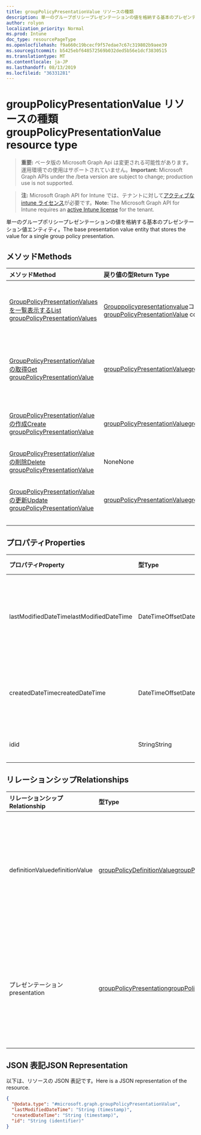 ```yaml
---
title: groupPolicyPresentationValue リソースの種類
description: 単一のグループポリシープレゼンテーションの値を格納する基本のプレゼンテーション値エンティティ。
author: rolyon
localization_priority: Normal
ms.prod: Intune
doc_type: resourcePageType
ms.openlocfilehash: f9a660c19bcecf9f57edae7c67c319802b9aee39
ms.sourcegitcommit: b5425ebf648572569b032ded5b56e1dcf3830515
ms.translationtype: MT
ms.contentlocale: ja-JP
ms.lasthandoff: 08/13/2019
ms.locfileid: "36331281"
---
```

# <a name="grouppolicypresentationvalue-resource-type"></a><span data-ttu-id="7e262-103">groupPolicyPresentationValue リソースの種類</span><span class="sxs-lookup"><span data-stu-id="7e262-103">groupPolicyPresentationValue resource type</span></span>

> <span data-ttu-id="7e262-104">**重要:** ベータ版の Microsoft Graph Api は変更される可能性があります。運用環境での使用はサポートされていません。</span><span class="sxs-lookup"><span data-stu-id="7e262-104">**Important:** Microsoft Graph APIs under the /beta version are subject to change; production use is not supported.</span></span>

> <span data-ttu-id="7e262-105">**注:** Microsoft Graph API for Intune では、テナントに対して[アクティブな intune ライセンス](https://go.microsoft.com/fwlink/?linkid=839381)が必要です。</span><span class="sxs-lookup"><span data-stu-id="7e262-105">**Note:** The Microsoft Graph API for Intune requires an [active Intune license](https://go.microsoft.com/fwlink/?linkid=839381) for the tenant.</span></span>

<span data-ttu-id="7e262-106">単一のグループポリシープレゼンテーションの値を格納する基本のプレゼンテーション値エンティティ。</span><span class="sxs-lookup"><span data-stu-id="7e262-106">The base presentation value entity that stores the value for a single group policy presentation.</span></span>

## <a name="methods"></a><span data-ttu-id="7e262-107">メソッド</span><span class="sxs-lookup"><span data-stu-id="7e262-107">Methods</span></span>
|<span data-ttu-id="7e262-108">メソッド</span><span class="sxs-lookup"><span data-stu-id="7e262-108">Method</span></span>|<span data-ttu-id="7e262-109">戻り値の型</span><span class="sxs-lookup"><span data-stu-id="7e262-109">Return Type</span></span>|<span data-ttu-id="7e262-110">説明</span><span class="sxs-lookup"><span data-stu-id="7e262-110">Description</span></span>|
|:---|:---|:---|
|[<span data-ttu-id="7e262-111">GroupPolicyPresentationValues を一覧表示する</span><span class="sxs-lookup"><span data-stu-id="7e262-111">List groupPolicyPresentationValues</span></span>](../api/intune-grouppolicy-grouppolicypresentationvalue-list.md)|<span data-ttu-id="7e262-112">[Grouppolicypresentationvalue](../resources/intune-grouppolicy-grouppolicypresentationvalue.md)コレクション</span><span class="sxs-lookup"><span data-stu-id="7e262-112">[groupPolicyPresentationValue](../resources/intune-grouppolicy-grouppolicypresentationvalue.md) collection</span></span>|<span data-ttu-id="7e262-113">[Grouppolicypresentationvalue](../resources/intune-grouppolicy-grouppolicypresentationvalue.md)オブジェクトのプロパティとリレーションシップをリストします。</span><span class="sxs-lookup"><span data-stu-id="7e262-113">List properties and relationships of the [groupPolicyPresentationValue](../resources/intune-grouppolicy-grouppolicypresentationvalue.md) objects.</span></span>|
|[<span data-ttu-id="7e262-114">GroupPolicyPresentationValue の取得</span><span class="sxs-lookup"><span data-stu-id="7e262-114">Get groupPolicyPresentationValue</span></span>](../api/intune-grouppolicy-grouppolicypresentationvalue-get.md)|[<span data-ttu-id="7e262-115">groupPolicyPresentationValue</span><span class="sxs-lookup"><span data-stu-id="7e262-115">groupPolicyPresentationValue</span></span>](../resources/intune-grouppolicy-grouppolicypresentationvalue.md)|<span data-ttu-id="7e262-116">[Grouppolicypresentationvalue](../resources/intune-grouppolicy-grouppolicypresentationvalue.md)オブジェクトのプロパティとリレーションシップを読み取ります。</span><span class="sxs-lookup"><span data-stu-id="7e262-116">Read properties and relationships of the [groupPolicyPresentationValue](../resources/intune-grouppolicy-grouppolicypresentationvalue.md) object.</span></span>|
|[<span data-ttu-id="7e262-117">GroupPolicyPresentationValue の作成</span><span class="sxs-lookup"><span data-stu-id="7e262-117">Create groupPolicyPresentationValue</span></span>](../api/intune-grouppolicy-grouppolicypresentationvalue-create.md)|[<span data-ttu-id="7e262-118">groupPolicyPresentationValue</span><span class="sxs-lookup"><span data-stu-id="7e262-118">groupPolicyPresentationValue</span></span>](../resources/intune-grouppolicy-grouppolicypresentationvalue.md)|<span data-ttu-id="7e262-119">新しい[Grouppolicypresentationvalue](../resources/intune-grouppolicy-grouppolicypresentationvalue.md)オブジェクトを作成します。</span><span class="sxs-lookup"><span data-stu-id="7e262-119">Create a new [groupPolicyPresentationValue](../resources/intune-grouppolicy-grouppolicypresentationvalue.md) object.</span></span>|
|[<span data-ttu-id="7e262-120">GroupPolicyPresentationValue の削除</span><span class="sxs-lookup"><span data-stu-id="7e262-120">Delete groupPolicyPresentationValue</span></span>](../api/intune-grouppolicy-grouppolicypresentationvalue-delete.md)|<span data-ttu-id="7e262-121">None</span><span class="sxs-lookup"><span data-stu-id="7e262-121">None</span></span>|<span data-ttu-id="7e262-122">[Grouppolicypresentationvalue](../resources/intune-grouppolicy-grouppolicypresentationvalue.md)を削除します。</span><span class="sxs-lookup"><span data-stu-id="7e262-122">Deletes a [groupPolicyPresentationValue](../resources/intune-grouppolicy-grouppolicypresentationvalue.md).</span></span>|
|[<span data-ttu-id="7e262-123">GroupPolicyPresentationValue の更新</span><span class="sxs-lookup"><span data-stu-id="7e262-123">Update groupPolicyPresentationValue</span></span>](../api/intune-grouppolicy-grouppolicypresentationvalue-update.md)|[<span data-ttu-id="7e262-124">groupPolicyPresentationValue</span><span class="sxs-lookup"><span data-stu-id="7e262-124">groupPolicyPresentationValue</span></span>](../resources/intune-grouppolicy-grouppolicypresentationvalue.md)|<span data-ttu-id="7e262-125">[Grouppolicypresentationvalue](../resources/intune-grouppolicy-grouppolicypresentationvalue.md)オブジェクトのプロパティを更新します。</span><span class="sxs-lookup"><span data-stu-id="7e262-125">Update the properties of a [groupPolicyPresentationValue](../resources/intune-grouppolicy-grouppolicypresentationvalue.md) object.</span></span>|

## <a name="properties"></a><span data-ttu-id="7e262-126">プロパティ</span><span class="sxs-lookup"><span data-stu-id="7e262-126">Properties</span></span>
|<span data-ttu-id="7e262-127">プロパティ</span><span class="sxs-lookup"><span data-stu-id="7e262-127">Property</span></span>|<span data-ttu-id="7e262-128">型</span><span class="sxs-lookup"><span data-stu-id="7e262-128">Type</span></span>|<span data-ttu-id="7e262-129">説明</span><span class="sxs-lookup"><span data-stu-id="7e262-129">Description</span></span>|
|:---|:---|:---|
|<span data-ttu-id="7e262-130">lastModifiedDateTime</span><span class="sxs-lookup"><span data-stu-id="7e262-130">lastModifiedDateTime</span></span>|<span data-ttu-id="7e262-131">DateTimeOffset</span><span class="sxs-lookup"><span data-stu-id="7e262-131">DateTimeOffset</span></span>|<span data-ttu-id="7e262-132">オブジェクトが最後に変更された日付と時刻。</span><span class="sxs-lookup"><span data-stu-id="7e262-132">The date and time the object was last modified.</span></span>|
|<span data-ttu-id="7e262-133">createdDateTime</span><span class="sxs-lookup"><span data-stu-id="7e262-133">createdDateTime</span></span>|<span data-ttu-id="7e262-134">DateTimeOffset</span><span class="sxs-lookup"><span data-stu-id="7e262-134">DateTimeOffset</span></span>|<span data-ttu-id="7e262-135">オブジェクトが作成された日付と時刻。</span><span class="sxs-lookup"><span data-stu-id="7e262-135">The date and time the object was created.</span></span>|
|<span data-ttu-id="7e262-136">id</span><span class="sxs-lookup"><span data-stu-id="7e262-136">id</span></span>|<span data-ttu-id="7e262-137">String</span><span class="sxs-lookup"><span data-stu-id="7e262-137">String</span></span>|<span data-ttu-id="7e262-138">エンティティのキー。</span><span class="sxs-lookup"><span data-stu-id="7e262-138">Key of the entity.</span></span>|

## <a name="relationships"></a><span data-ttu-id="7e262-139">リレーションシップ</span><span class="sxs-lookup"><span data-stu-id="7e262-139">Relationships</span></span>
|<span data-ttu-id="7e262-140">リレーションシップ</span><span class="sxs-lookup"><span data-stu-id="7e262-140">Relationship</span></span>|<span data-ttu-id="7e262-141">型</span><span class="sxs-lookup"><span data-stu-id="7e262-141">Type</span></span>|<span data-ttu-id="7e262-142">説明</span><span class="sxs-lookup"><span data-stu-id="7e262-142">Description</span></span>|
|:---|:---|:---|
|<span data-ttu-id="7e262-143">definitionValue</span><span class="sxs-lookup"><span data-stu-id="7e262-143">definitionValue</span></span>|[<span data-ttu-id="7e262-144">groupPolicyDefinitionValue</span><span class="sxs-lookup"><span data-stu-id="7e262-144">groupPolicyDefinitionValue</span></span>](../resources/intune-grouppolicy-grouppolicydefinitionvalue.md)|<span data-ttu-id="7e262-145">プレゼンテーション値に関連付けられているグループポリシー定義の値。</span><span class="sxs-lookup"><span data-stu-id="7e262-145">The group policy definition value associated with the presentation value.</span></span>|
|<span data-ttu-id="7e262-146">プレゼンテーション</span><span class="sxs-lookup"><span data-stu-id="7e262-146">presentation</span></span>|[<span data-ttu-id="7e262-147">groupPolicyPresentation</span><span class="sxs-lookup"><span data-stu-id="7e262-147">groupPolicyPresentation</span></span>](../resources/intune-grouppolicy-grouppolicypresentation.md)|<span data-ttu-id="7e262-148">プレゼンテーション値に関連付けられたグループポリシーのプレゼンテーション。</span><span class="sxs-lookup"><span data-stu-id="7e262-148">The group policy presentation associated with the presentation value.</span></span>|

## <a name="json-representation"></a><span data-ttu-id="7e262-149">JSON 表記</span><span class="sxs-lookup"><span data-stu-id="7e262-149">JSON Representation</span></span>
<span data-ttu-id="7e262-150">以下は、リソースの JSON 表記です。</span><span class="sxs-lookup"><span data-stu-id="7e262-150">Here is a JSON representation of the resource.</span></span>
<!-- {
  "blockType": "resource",
  "keyProperty": "id",
  "@odata.type": "microsoft.graph.groupPolicyPresentationValue"
}
-->
``` json
{
  "@odata.type": "#microsoft.graph.groupPolicyPresentationValue",
  "lastModifiedDateTime": "String (timestamp)",
  "createdDateTime": "String (timestamp)",
  "id": "String (identifier)"
}
```



